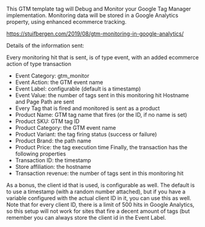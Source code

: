 This GTM template tag will Debug and Monitor your Google Tag Manager implementation. Monitoring data will be stored in a Google Analytics property, using enhanced ecommerce tracking.

https://stuifbergen.com/2019/08/gtm-monitoring-in-google-analytics/


Details of the information sent:

Every monitoring hit that is sent, is of type event, with an added ecommerce action of type transaction
* Event Category: gtm_monitor
* Event Action: the GTM event name
* Event Label: configurable (default is a timestamp)
* Event Value: the number of tags sent in this monitoring hit
Hostname and Page Path are sent
* Every Tag that is fired and monitored is sent as a product
* Product Name: GTM tag name that fires (or the ID, if no name is set)
* Product SKU: GTM tag ID
* Product Category: the GTM event name
* Product Variant: the tag firing status (success or failure)
* Product Brand: the path name
* Product Price: the tag execution time
Finally, the transaction has the following properties
* Transaction ID: the timestamp
* Store affiliation: the hostname
* Transaction revenue: the number of tags sent in this monitoring hit

As a bonus, the client id that is used, is configurable as well. The default is to use a timestamp (with a random number attached), but if you have a variable configured with the actual client ID in it, you can use this as well.
Note that for every client ID, there is a limit of 500 hits in Google Analytics, so this setup will not work for sites that fire a decent amount of tags (but remember you can always store the client id in the Event Label.

